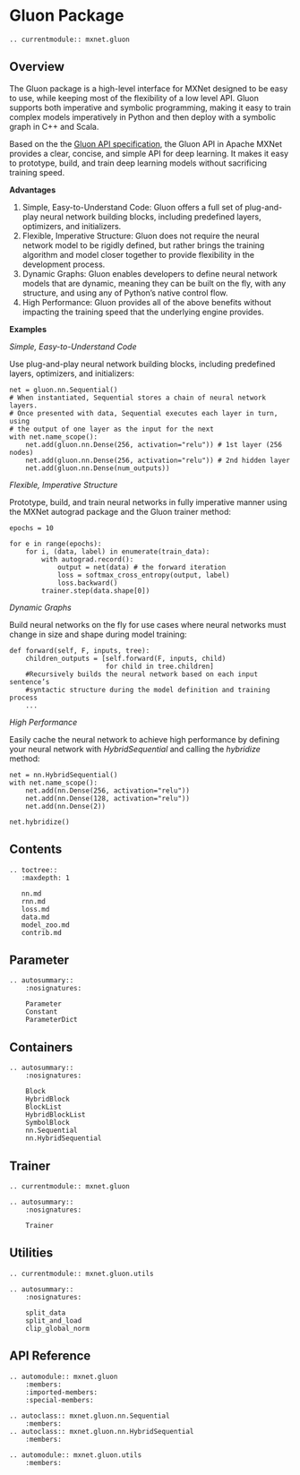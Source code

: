 # Gluon Package


```eval_rst
.. currentmodule:: mxnet.gluon
```

<script type="text/javascript" src='../../_static/js/auto_module_index.js'></script>

## Overview

The Gluon package is a high-level interface for MXNet designed to be easy to use, while keeping most of the flexibility of a low level API. Gluon supports both imperative and symbolic programming, making it easy to train complex models imperatively in Python and then deploy with a symbolic graph in C++ and Scala.

Based on the the [Gluon API specification](https://github.com/gluon-api/gluon-api), the Gluon API in Apache MXNet provides a clear, concise, and simple API for deep learning. It makes it easy to prototype, build, and train deep learning models without sacrificing training speed.

**Advantages**

1. Simple, Easy-to-Understand Code: Gluon offers a full set of plug-and-play neural network building blocks, including predefined layers, optimizers, and initializers.
2. Flexible, Imperative Structure: Gluon does not require the neural network model to be rigidly defined, but rather brings the training algorithm and model closer together to provide flexibility in the development process.
3. Dynamic Graphs: Gluon enables developers to define neural network models that are dynamic, meaning they can be built on the fly, with any structure, and using any of Python’s native control flow.
4. High Performance: Gluon provides all of the above benefits without impacting the training speed that the underlying engine provides.

**Examples**

*Simple, Easy-to-Understand Code*

Use plug-and-play neural network building blocks, including predefined layers, optimizers, and initializers:

```
net = gluon.nn.Sequential()
# When instantiated, Sequential stores a chain of neural network layers.
# Once presented with data, Sequential executes each layer in turn, using
# the output of one layer as the input for the next
with net.name_scope():
    net.add(gluon.nn.Dense(256, activation="relu")) # 1st layer (256 nodes)
    net.add(gluon.nn.Dense(256, activation="relu")) # 2nd hidden layer
    net.add(gluon.nn.Dense(num_outputs))
```

*Flexible, Imperative Structure*

Prototype, build, and train neural networks in fully imperative manner using the MXNet autograd package and the Gluon trainer method:

```
epochs = 10

for e in range(epochs):
    for i, (data, label) in enumerate(train_data):
        with autograd.record():
            output = net(data) # the forward iteration
            loss = softmax_cross_entropy(output, label)
            loss.backward()
        trainer.step(data.shape[0])
```

*Dynamic Graphs*

Build neural networks on the fly for use cases where neural networks must change in size and shape during model training:

```
def forward(self, F, inputs, tree):
    children_outputs = [self.forward(F, inputs, child)
                        for child in tree.children]
    #Recursively builds the neural network based on each input sentence’s
    #syntactic structure during the model definition and training process
    ...
```

*High Performance*

Easily cache the neural network to achieve high performance by defining your neural network with *HybridSequential* and calling the *hybridize* method:

```
net = nn.HybridSequential()
with net.name_scope():
    net.add(nn.Dense(256, activation="relu"))
    net.add(nn.Dense(128, activation="relu"))
    net.add(nn.Dense(2))

net.hybridize()
```


## Contents

```eval_rst
.. toctree::
   :maxdepth: 1

   nn.md
   rnn.md
   loss.md
   data.md
   model_zoo.md
   contrib.md
```


## Parameter

```eval_rst
.. autosummary::
    :nosignatures:

    Parameter
    Constant
    ParameterDict
```


## Containers

```eval_rst
.. autosummary::
    :nosignatures:

    Block
    HybridBlock
    BlockList
    HybridBlockList
    SymbolBlock
    nn.Sequential
    nn.HybridSequential
```


## Trainer

```eval_rst
.. currentmodule:: mxnet.gluon

.. autosummary::
    :nosignatures:

    Trainer
```

## Utilities

```eval_rst
.. currentmodule:: mxnet.gluon.utils
```


```eval_rst
.. autosummary::
    :nosignatures:

    split_data
    split_and_load
    clip_global_norm
```


## API Reference

<script type="text/javascript" src='../../_static/js/auto_module_index.js'></script>

```eval_rst
.. automodule:: mxnet.gluon
    :members:
    :imported-members:
    :special-members:

.. autoclass:: mxnet.gluon.nn.Sequential
    :members:
.. autoclass:: mxnet.gluon.nn.HybridSequential
    :members:

.. automodule:: mxnet.gluon.utils
    :members:
```

<script>auto_index("api-reference");</script>
